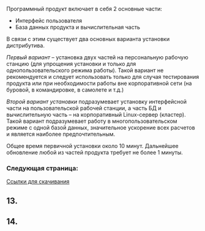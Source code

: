 
Программный продукт включает в себя 2 основные части:

- Интерфейс пользователя
- База данных продукта и вычислительная часть

В связи с этим существует два основных варианта установки дистрибутива.

_Первый вариант_ – установка двух частей на персональную рабочую станцию (для упрощения установки и только для однопользовательского режима работы). Такой вариант не рекомендуется и следует использовать только для случая тестирования продукта или при необходимости работы вне корпоративной сети (на буровой, в командировке, в самолете и т.д.)

_Второй вариант установки_ подразумевает установку интерфейсной части на пользовательской рабочей станции, а часть БД и вычислительную часть – на корпоративный Linux-сервер (кластер). Такой вариант подразумевает работу в многопользовательском режиме с одной базой данных, значительное ускорение всех расчетов и является наиболее предпочтительным.

Общее время первичной установки около 10 минут. Дальнейшее обновление любой из частей продукта требует не более 1 минуты.


### Следующая страница:

[Ссылки для скачивания](Инструкция%20по%20установке%20ПО/Ссылки%20для%20скачивания.md)




## 13. 


## 14. 

